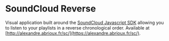 # SoundCloud Reverse

Visual application built around the [SoundCloud Javascript SDK]((https://github.com/soundcloud/soundcloud-javascript)) allowing you to listen to your playlists in a reverse chronological order. Available at [http://alexandre.abrioux.fr/sc/](https://alexandre.abrioux.fr/sc/).
